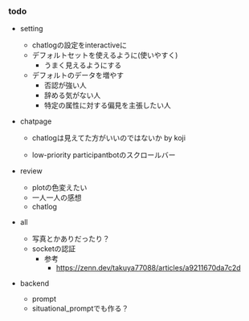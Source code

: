 ### todo
- setting
    - chatlogの設定をinteractiveに
    - デフォルトセットを使えるように(使いやすく)
        - うまく見えるようにする
    - デフォルトのデータを増やす
        - 否認が強い人
        - 辞める気がない人
        - 特定の属性に対する偏見を主張したい人

- chatpage
    - chatlogは見えてた方がいいのではないか by koji

    - low-priority participantbotのスクロールバー
- review
    - plotの色変えたい
    - 一人一人の感想
    - chatlog

- all
    - 写真とかありだったり？
    - socketの認証
        - 参考
            - https://zenn.dev/takuya77088/articles/a9211670da7c2d


- backend
    - prompt
    - situational_promptでも作る？
